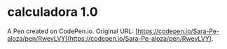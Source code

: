 # calculadora 1.0

A Pen created on CodePen.io. Original URL: [https://codepen.io/Sara-Pe-aloza/pen/RwevLVY](https://codepen.io/Sara-Pe-aloza/pen/RwevLVY).


